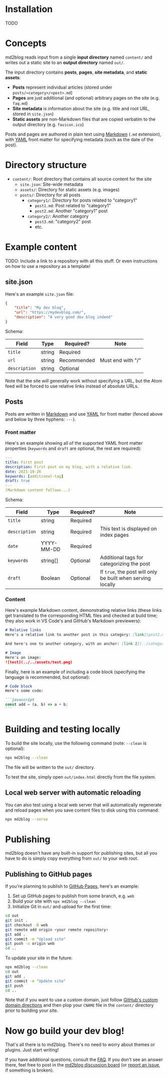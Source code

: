 # Installation
TODO

# Concepts
md2blog reads input from a single **input directory** named `content/` and writes out a static site to an **output directory** named `out/`.

The input directory contains **posts**, **pages**, **site metadata**, and **static assets**:

* **Posts** represent individual articles (stored under `posts/<category>/<post>.md`)
* **Pages** are just additional (and optional) arbitrary pages on the site (e.g. `faq.md`)
* **Site metadata** is information about the site (e.g. title and root URL, stored in `site.json`)
* **Static assets** are non-Markdown files that are copied verbatim to the output directory (e.g. `favicon.ico`)

Posts and pages are authored in plain text using [Markdown](https://guides.github.com/features/mastering-markdown/) (`.md` extension), with [YAML](https://en.wikipedia.org/wiki/YAML) front matter for specifying metadata (such as the date of the post).

# Directory structure
* `content/`: Root directory that contains all source content for the site
  * `site.json`: Site-wide metadata
  * `assets/`: Directory for static assets (e.g. images)
  * `posts/`: Directory for all posts
    * `category1/`: Directory for posts related to "category1"
      * `post1.md`: Post related to "category1"
      * `post2.md`: Another "category1" post
    * `category2/`: Another category
      * `post3.md`: "category2" post
      * etc.

# Example content
TODO: Include a link to a repository with all this stuff. Or even instructions on how to use a repository as a template!

## site.json
Here's an example `site.json` file:

```json
{
    "title": "My dev blog",
    "url": "https://mydevblog.com/",
    "description": "A very good dev blog indeed"
}
```

Schema:

| Field | Type | Required? | Note |
| --- | --- | --- | --- |
| `title` | string | Required | |
| `url` | string | Recommended | Must end with "/" |
| `description` | string | Optional | |

Note that the site *will* generally work without specifying a URL, but the Atom feed will be forced to use relative links instead of absolute URLs.

## Posts
Posts are written in [Markdown](https://guides.github.com/features/mastering-markdown/) and use [YAML](https://en.wikipedia.org/wiki/YAML) for front matter (fenced above and below by three hyphens: `---`).

### Front matter
Here's an example showing all of the supported YAML front matter properties (`keywords` and `draft` are optional, the rest are required):

```yaml
---
title: First post
description: First post on my blog, with a relative link.
date: 2021-10-26
keywords: [additional-tag]
draft: true
---
(Markdown content follows...)
```

Schema:

| Field | Type | Required? | Note |
| --- | --- | --- | --- |
| `title` | string | Required | |
| `description` | string | Required | This text is displayed on index pages |
| `date` | YYYY-MM-DD | Required | |
| `keywords` | string[] | Optional | Additional tags for categorizing the post |
| `draft` | Boolean | Optional | If `true`, the post will only be built when serving locally |

### Content
Here's example Markdown content, demonstrating relative links (these links get translated to the corresponding HTML files and checked at build time; they also work in VS Code's and GitHub's Markdown previewers):

```md
# Relative links
Here's a relative link to another post in this category: [link](post2.md)!

And here's one to another category, with an anchor: [link 2](../category2/post3.md#some-section).

# Image
Here's an image:
![test](../../assets/test.png)
```

Finally, here is an example of including a code block (specifying the language is recommended, but optional):

````md
# Code block
Here's some code:

```javascript
const add = (a, b) => a + b;
```
````

# Building and testing locally
To build the site locally, use the following command (note: `--clean` is optional):

```sh
npx md2blog --clean
```

The file will be written to the `out/` directory.

To test the site, simply open `out/index.html` directly from the file system.

## Local web server with automatic reloading
You can also test using a local web server that will automatically regenerate and reload pages when you save content files to disk using this command:

```sh
npx md2blog --serve
```

# Publishing
md2blog doesn't have any built-in support for publishing sites, but all you have to do is simply copy everything from `out/` to your web root.

## Publishing to GitHub pages
If you're planning to publish to [GitHub Pages](https://docs.github.com/en/pages/getting-started-with-github-pages/about-github-pages), here's an example:

1. Set up GitHub pages to publish from some branch, e.g. `web`
1. Build your site with `npx md2blog --clean`
1. Initialize Git in `out/` and upload for the first time:

```sh
cd out
git init .
git checkout -B web
git remote add origin <your remote repository>
git add .
git commit -m "Upload site"
git push -u origin web
cd ..
```

To update your site in the future:

```sh
npx md2blog --clean
cd out
git add .
git commit -m "Update site"
git push
cd ..
```

Note that if you want to use a custom domain, just follow [GitHub's custom domain directions](https://docs.github.com/en/pages/configuring-a-custom-domain-for-your-github-pages-site/managing-a-custom-domain-for-your-github-pages-site) and then plop your `CNAME` file in the `content/` directory prior to building your site.

# Now go build your dev blog!
That's all there is to md2blog. There's no need to worry about themes or plugins. Just start writing!

If you have additional questions, consult the [FAQ](faq.md). If you don't see an answer there, feel free to post in the [md2blog discussion board](https://github.com/jaredkrinke/md2blog/discussions) (or [report an issue](https://github.com/jaredkrinke/md2blog/issues), if something is broken).
